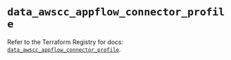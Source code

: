 # `data_awscc_appflow_connector_profile`

Refer to the Terraform Registry for docs: [`data_awscc_appflow_connector_profile`](https://registry.terraform.io/providers/hashicorp/awscc/0.70.0/docs/data-sources/appflow_connector_profile).
